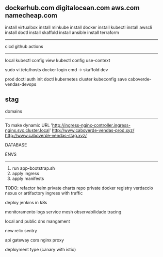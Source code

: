 dockerhub.com
digitalocean.com
aws.com
namecheap.com
---
install virtualbox
install minkube
install docker
install kubectl
install awscli
install doctl
install skaffold
install ansible
install terraform

---
cicd
github actions


---
local
kubectl config view
kubectl config use-context <name>

sudo vi /etc/hosts
docker login
cmd -> skaffold dev

prod
doctl auth init 
doctl kubernetes cluster kubeconfig save caboverde-vendas-devops

stag
---
domains

---
To make dynamic
URL
'http://ingress-nginx-controller.ingress-nginx.svc.cluster.local' 
http://www.caboverde-vendas-prod.xyz/
http://www.caboverde-vendas-stag.xyz/

DATABASE

ENVS

---
1. run app-bootstrap.sh
2. apply ingress
3. apply manifests


TODO:
refactor
helm
private charts repo 
private docker registry
verdaccio
nexus or artifactory
ingress with traffic

deploy jenkins in k8s

monitoramento
logs
service mesh
observabilidade
tracing

local and public dns mangament

new relic 
sentry

api gateway
cors
nginx proxy

deployment type (canary with istio)
